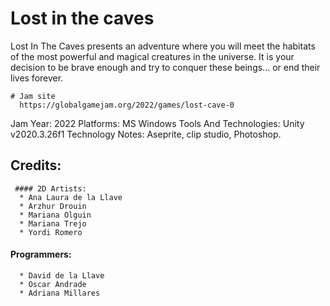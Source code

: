 # Lost in the caves

Lost In The Caves presents an adventure where you will meet the habitats of the most powerful and magical creatures in the universe. It is your decision to be brave enough and try to conquer these beings... or end their lives forever.

    # Jam site
      https://globalgamejam.org/2022/games/lost-cave-0

Jam Year: 2022
Platforms: MS Windows
Tools And Technologies: Unity v2020.3.26f1
Technology Notes: Aseprite, clip studio, Photoshop.

## Credits: 
```
 #### 2D Artists:
  * Ana Laura de la Llave
  * Arzhur Drouin
  * Mariana Olguin
  * Mariana Trejo
  * Yordi Romero
```

#### Programmers:
```
  * David de la Llave
  * Oscar Andrade
  * Adriana Millares
```
